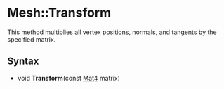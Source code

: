 # Mesh::Transform

This method multiplies all vertex positions, normals, and tangents by the specified matrix.

## Syntax 

- void **Transform**(const [Mat4](Mat4.md) matrix)
